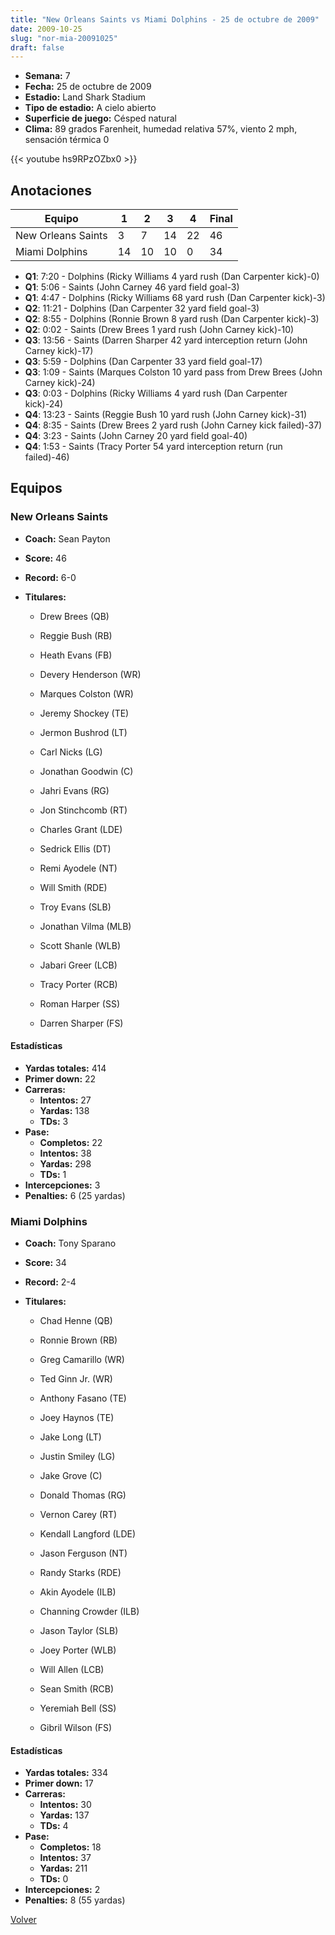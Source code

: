 ```yaml
---
title: "New Orleans Saints vs Miami Dolphins - 25 de octubre de 2009"
date: 2009-10-25
slug: "nor-mia-20091025"
draft: false
---
```


- **Semana:** 7
- **Fecha:** 25 de octubre de 2009
- **Estadio:** Land Shark Stadium
- **Tipo de estadio:** A cielo abierto
- **Superficie de juego:** Césped natural
- **Clima:** 89 grados Farenheit, humedad relativa 57%, viento 2 mph, sensación térmica 0


{{< youtube hs9RPzOZbx0 >}}


## Anotaciones
| Equipo | 1 | 2 | 3 | 4 | Final |
|--------|---|---|---|---|-------|
| New Orleans Saints  | 3 | 7 | 14 | 22  | 46 |
| Miami Dolphins  | 14 | 10 | 10 | 0  | 34 |
- **Q1**: 7:20 - Dolphins (Ricky Williams 4 yard rush (Dan Carpenter kick)-0)
- **Q1**: 5:06 - Saints (John Carney 46 yard field goal-3)
- **Q1**: 4:47 - Dolphins (Ricky Williams 68 yard rush (Dan Carpenter kick)-3)
- **Q2**: 11:21 - Dolphins (Dan Carpenter 32 yard field goal-3)
- **Q2**: 8:55 - Dolphins (Ronnie Brown 8 yard rush (Dan Carpenter kick)-3)
- **Q2**: 0:02 - Saints (Drew Brees 1 yard rush (John Carney kick)-10)
- **Q3**: 13:56 - Saints (Darren Sharper 42 yard interception return (John Carney kick)-17)
- **Q3**: 5:59 - Dolphins (Dan Carpenter 33 yard field goal-17)
- **Q3**: 1:09 - Saints (Marques Colston 10 yard pass from Drew Brees (John Carney kick)-24)
- **Q3**: 0:03 - Dolphins (Ricky Williams 4 yard rush (Dan Carpenter kick)-24)
- **Q4**: 13:23 - Saints (Reggie Bush 10 yard rush (John Carney kick)-31)
- **Q4**: 8:35 - Saints (Drew Brees 2 yard rush (John Carney kick failed)-37)
- **Q4**: 3:23 - Saints (John Carney 20 yard field goal-40)
- **Q4**: 1:53 - Saints (Tracy Porter 54 yard interception return (run failed)-46)


## Equipos


### New Orleans Saints
* **Coach:** Sean Payton
* **Score:** 46
* **Record:** 6-0
* **Titulares:** 

  * Drew Brees (QB) 

  * Reggie Bush (RB) 

  * Heath Evans (FB) 

  * Devery Henderson (WR) 

  * Marques Colston (WR) 

  * Jeremy Shockey (TE) 

  * Jermon Bushrod (LT) 

  * Carl Nicks (LG) 

  * Jonathan Goodwin (C) 

  * Jahri Evans (RG) 

  * Jon Stinchcomb (RT) 

  * Charles Grant (LDE) 

  * Sedrick Ellis (DT) 

  * Remi Ayodele (NT) 

  * Will Smith (RDE) 

  * Troy Evans (SLB) 

  * Jonathan Vilma (MLB) 

  * Scott Shanle (WLB) 

  * Jabari Greer (LCB) 

  * Tracy Porter (RCB) 

  * Roman Harper (SS) 

  * Darren Sharper (FS) 

#### Estadísticas
* **Yardas totales:** 414
* **Primer down:** 22
* **Carreras:**
  * **Intentos:** 27
  * **Yardas:** 138
  * **TDs:** 3
* **Pase:**
  * **Completos:** 22
  * **Intentos:** 38
  * **Yardas:** 298
  * **TDs:** 1
* **Intercepciones:** 3
* **Penalties:** 6 (25 yardas)

### Miami Dolphins
* **Coach:** Tony Sparano
* **Score:** 34
* **Record:** 2-4
* **Titulares:** 

  * Chad Henne (QB) 

  * Ronnie Brown (RB) 

  * Greg Camarillo (WR) 

  * Ted Ginn Jr. (WR) 

  * Anthony Fasano (TE) 

  * Joey Haynos (TE) 

  * Jake Long (LT) 

  * Justin Smiley (LG) 

  * Jake Grove (C) 

  * Donald Thomas (RG) 

  * Vernon Carey (RT) 

  * Kendall Langford (LDE) 

  * Jason Ferguson (NT) 

  * Randy Starks (RDE) 

  * Akin Ayodele (ILB) 

  * Channing Crowder (ILB) 

  * Jason Taylor (SLB) 

  * Joey Porter (WLB) 

  * Will Allen (LCB) 

  * Sean Smith (RCB) 

  * Yeremiah Bell (SS) 

  * Gibril Wilson (FS) 

#### Estadísticas
* **Yardas totales:** 334
* **Primer down:** 17
* **Carreras:**
  * **Intentos:** 30
  * **Yardas:** 137
  * **TDs:** 4
* **Pase:**
  * **Completos:** 18
  * **Intentos:** 37
  * **Yardas:** 211
  * **TDs:** 0
* **Intercepciones:** 2
* **Penalties:** 8 (55 yardas)


[Volver](/historia/2009)
